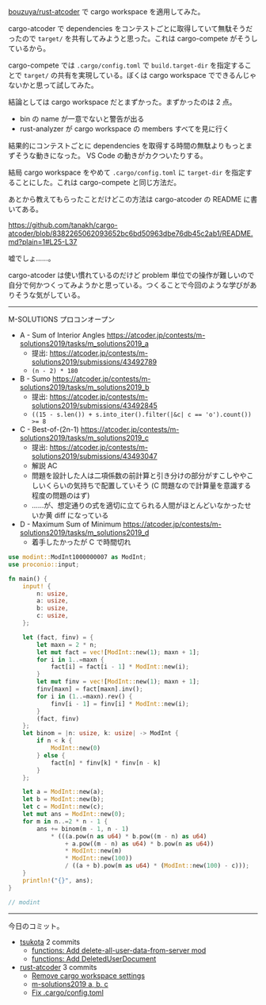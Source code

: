 [bouzuya/rust-atcoder] で cargo workspace を適用してみた。

cargo-atcoder で dependencies をコンテストごとに取得していて無駄そうだったので `target/` を共有してみようと思った。これは cargo-compete がそうしているから。

cargo-compete では `.cargo/config.toml` で `build.target-dir` を指定することで `target/` の共有を実現している。ぼくは cargo workspace でできるんじゃないかと思って試してみた。

結論としては cargo workspace だとまずかった。まずかったのは 2 点。

- bin の name が一意でないと警告が出る
- rust-analyzer が cargo workspace の members すべてを見に行く

結果的にコンテストごとに dependencies を取得する時間の無駄よりもっとまずそうな動きになった。 VS Code の動きがカクついたりする。

結局 cargo workspace をやめて `.cargo/config.toml` に `target-dir` を指定することにした。これは cargo-compete と同じ方法だ。

あとから教えてもらったことだけどこの方法は cargo-atcoder の README に書いてある。

<https://github.com/tanakh/cargo-atcoder/blob/8382265062093652bc6bd50963dbe76db45c2ab1/README.md?plain=1#L25-L37>

嘘でしょ……。

cargo-atcoder は使い慣れているのだけど problem 単位での操作が難しいので自分で何かつくってみようかと思っている。つくることで今回のような学びがありそうな気がしている。

---

M-SOLUTIONS プロコンオープン

- A - Sum of Interior Angles
  <https://atcoder.jp/contests/m-solutions2019/tasks/m_solutions2019_a>
  - 提出: <https://atcoder.jp/contests/m-solutions2019/submissions/43492789>
  - `(n - 2) * 180`
- B - Sumo
  <https://atcoder.jp/contests/m-solutions2019/tasks/m_solutions2019_b>
  - 提出: <https://atcoder.jp/contests/m-solutions2019/submissions/43492845>
  - `((15 - s.len()) + s.into_iter().filter(|&c| c == 'o').count()) >= 8`
- C - Best-of-(2n-1)
  <https://atcoder.jp/contests/m-solutions2019/tasks/m_solutions2019_c>
  - 提出: <https://atcoder.jp/contests/m-solutions2019/submissions/43493047>
  - 解説 AC
  - 問題を設計した人は二項係数の前計算と引き分けの部分がすこしややこしいくらいの気持ちで配置していそう (C 問題なので計算量を意識する程度の問題のはず)
  - ……が、想定通りの式を適切に立てられる人間がほとんどいなかったせいか黄 diff になっている
- D - Maximum Sum of Minimum
  <https://atcoder.jp/contests/m-solutions2019/tasks/m_solutions2019_d>
  - 着手したかったが C で時間切れ

```rust
use modint::ModInt1000000007 as ModInt;
use proconio::input;

fn main() {
    input! {
        n: usize,
        a: usize,
        b: usize,
        c: usize,
    };

    let (fact, finv) = {
        let maxn = 2 * n;
        let mut fact = vec![ModInt::new(1); maxn + 1];
        for i in 1..=maxn {
            fact[i] = fact[i - 1] * ModInt::new(i);
        }
        let mut finv = vec![ModInt::new(1); maxn + 1];
        finv[maxn] = fact[maxn].inv();
        for i in (1..=maxn).rev() {
            finv[i - 1] = finv[i] * ModInt::new(i);
        }
        (fact, finv)
    };
    let binom = |n: usize, k: usize| -> ModInt {
        if n < k {
            ModInt::new(0)
        } else {
            fact[n] * finv[k] * finv[n - k]
        }
    };

    let a = ModInt::new(a);
    let b = ModInt::new(b);
    let c = ModInt::new(c);
    let mut ans = ModInt::new(0);
    for m in n..=2 * n - 1 {
        ans += binom(m - 1, n - 1)
            * (((a.pow(n as u64) * b.pow((m - n) as u64)
                + a.pow((m - n) as u64) * b.pow(n as u64))
                * ModInt::new(m)
                * ModInt::new(100))
                / ((a + b).pow(m as u64) * (ModInt::new(100) - c)));
    }
    println!("{}", ans);
}

// modint
```

---

今日のコミット。

- [tsukota](https://github.com/bouzuya/tsukota) 2 commits
  - [functions: Add delete-all-user-data-from-server mod](https://github.com/bouzuya/tsukota/commit/8049ed38ed041ade8f3730fa7ee9a6f7e3a2d90f)
  - [functions: Add DeletedUserDocument](https://github.com/bouzuya/tsukota/commit/998b00e646fcc6972eeefcd73204e319dbc4bc41)
- [rust-atcoder](https://github.com/bouzuya/rust-atcoder) 3 commits
  - [Remove cargo workspace settings](https://github.com/bouzuya/rust-atcoder/commit/93afe44a4d81a5639cbf4e6cf59cacff3610f032)
  - [m-solutions2019 a, b, c](https://github.com/bouzuya/rust-atcoder/commit/f26229888f8bed4db98cdefb36a17ce1d5b26659)
  - [Fix .cargo/config.toml](https://github.com/bouzuya/rust-atcoder/commit/c4dcb49efd3be533cc007fc7bf25fe5ad3c27199)

[bouzuya/rust-atcoder]: https://github.com/bouzuya/rust-atcoder
